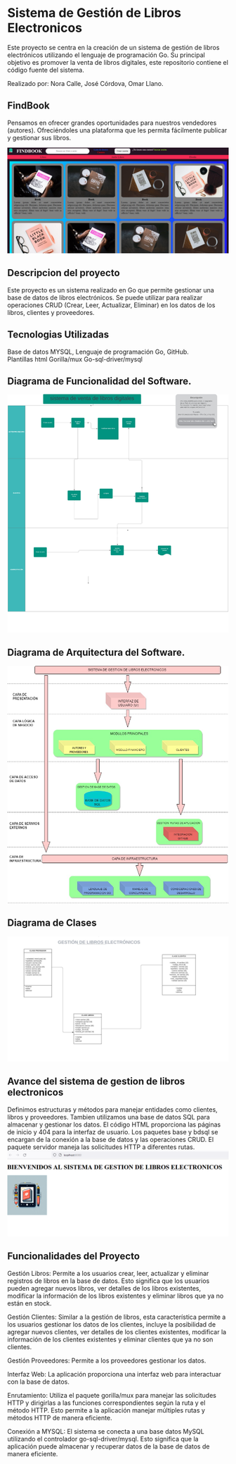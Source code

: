 # Sistema de Gestión de Libros Electronicos
Este proyecto se centra en la creación de un sistema de gestión de libros electrónicos utilizando el lenguaje de programación Go. 
Su principal objetivo es promover la venta de libros digitales, este repositorio contiene el código fuente del sistema.
 
Realizado por: Nora Calle, José Córdova, Omar Llano.

## FindBook

Pensamos en ofrecer grandes oportunidades para nuestros vendedores (autores).
Ofreciéndoles una plataforma que les permita fácilmente publicar y gestionar sus libros.

![](https://github.com/norah30/-SISTEMA-DE-GESTION-DE-LIBROS-ELECTRONICOS/blob/9c47e1ad6529517457d6b450e9933859caf3acf4/imagenes/WhatsApp%20Image%202023-12-21%20at%2023.20.38.jpeg)

## Descripcion del proyecto 
Este proyecto es un sistema realizado en Go que permite gestionar una base de datos de libros electrónicos. Se puede utilizar para realizar operaciones CRUD (Crear, Leer, Actualizar, Eliminar) en los datos de los libros, clientes y proveedores.

## Tecnologias Utilizadas 
Base de datos MYSQL, 
Lenguaje de programación Go, 
GitHub.  
Plantillas html
Gorilla/mux
Go-sql-driver/mysql

## Diagrama de Funcionalidad del Software.
![](https://github.com/norah30/-SISTEMA-DE-GESTION-DE-LIBROS-ELECTRONICOS/blob/fa5a073a844dc210e7e111113f791f4699324004/sistemas%20de%20venta%20de%20libros%20digitales.jpeg)
## Diagrama de Arquitectura del Software.
![](https://github.com/norah30/-SISTEMA-DE-GESTION-DE-LIBROS-ELECTRONICOS/blob/0fc2f0c244d579dc03cab7970aef38fca1897001/SIS%20(1).jpg)
## Diagrama de Clases 
![](https://github.com/norah30/-SISTEMA-DE-GESTION-DE-LIBROS-ELECTRONICOS/blob/45bcd85b046d5bbcfdbceb5c99a1a2840c25c5ac/Proyecto%20GOLAND%202.jpeg)
 ## Avance del sistema de gestion de libros electronicos 
Definimos estructuras y métodos para manejar entidades como clientes, libros y proveedores. 
Tambien utilizamos una base de datos SQL para almacenar y gestionar los datos.
El código HTML proporciona las páginas de inicio y 404 para la interfaz de usuario. 
Los paquetes base y bdsql se encargan de la conexión a la base de datos y las operaciones CRUD.
El paquete servidor maneja las solicitudes HTTP a diferentes rutas.
![](https://github.com/norah30/-SISTEMA-DE-GESTION-DE-LIBROS-ELECTRONICOS/blob/6c8716addc9e6aa5ef7da74a103272ea724016b0/Inicio_Sistema.png)

## Funcionalidades del Proyecto
Gestión Libros: Permite a los usuarios crear, leer, actualizar y eliminar registros de libros en la base de datos. Esto significa que los usuarios pueden agregar nuevos libros, ver detalles de los libros existentes, modificar la información de los libros existentes y eliminar libros que ya no están en stock.

Gestión Clientes: Similar a la gestión de libros, esta característica permite a los usuarios gestionar los datos de los clientes, incluye la posibilidad de agregar nuevos clientes, ver detalles de los clientes existentes, modificar la información de los clientes existentes y eliminar clientes que ya no son clientes.

Gestión Proveedores: Permite a los proveedores gestionar los datos. 

Interfaz Web: La aplicación proporciona una interfaz web para interactuar con la base de datos. 

Enrutamiento: Utiliza el paquete gorilla/mux para manejar las solicitudes HTTP y dirigirlas a las funciones correspondientes según la ruta y el método HTTP. Esto permite a la aplicación manejar múltiples rutas y métodos HTTP de manera eficiente.

Conexión a MYSQL:  El sistema se conecta a una base datos MySQL utilizando el controlador go-sql-driver/mysql. Esto significa que la aplicación puede almacenar y recuperar datos de la base de datos de manera eficiente.







